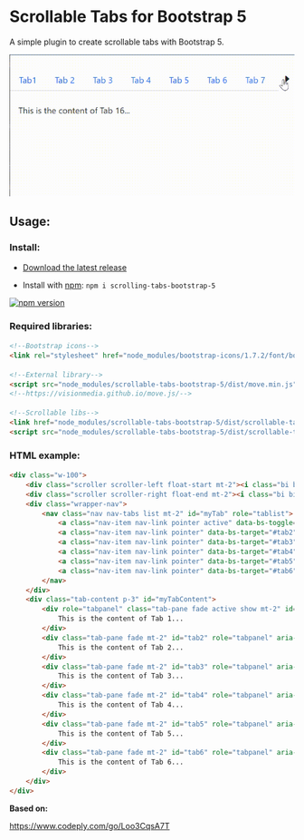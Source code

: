 # Scrollable Tabs for Bootstrap 5

A simple plugin to create scrollable tabs with Bootstrap 5.

[![preview][1]][1]

## Usage:

### Install:

- [Download the latest release](https://github.com/SupernovaIC/scrollable-tabs-bootstrap-5/archive/refs/tags/v1.0.0.1.zip)

- Install with [npm](https://www.npmjs.com/): `npm i scrolling-tabs-bootstrap-5`

[![npm version](https://img.shields.io/npm/v/scrolling-tabs-bootstrap-5)](https://www.npmjs.com/package/scrolling-tabs-bootstrap-5)

### Required libraries:

```html
<!--Bootstrap icons-->
<link rel="stylesheet" href="node_modules/bootstrap-icons/1.7.2/font/bootstrap-icons.min.css">

<!--External library-->
<script src="node_modules/scrollable-tabs-bootstrap-5/dist/move.min.js"></script>
<!--https://visionmedia.github.io/move.js/-->

<!--Scrollable libs-->
<link href="node_modules/scrollable-tabs-bootstrap-5/dist/scrollable-tabs.css" rel="stylesheet">
<script src="node_modules/scrollable-tabs-bootstrap-5/dist/scrollable-tabs.js"></script>
```

### HTML example:

```html
<div class="w-100">
    <div class="scroller scroller-left float-start mt-2"><i class="bi bi-caret-left-fill"></i></div>
    <div class="scroller scroller-right float-end mt-2"><i class="bi bi-caret-right-fill"></i></div>
    <div class="wrapper-nav">
        <nav class="nav nav-tabs list mt-2" id="myTab" role="tablist">
            <a class="nav-item nav-link pointer active" data-bs-toggle="tab" data-bs-target="#tab1" role="tab" aria-controls="public" aria-selected="true">Tab1</a>
            <a class="nav-item nav-link pointer" data-bs-target="#tab2" role="tab" data-bs-toggle="tab">Tab 2</a>
            <a class="nav-item nav-link pointer" data-bs-target="#tab3" role="tab" data-bs-toggle="tab">Tab 3</a>
            <a class="nav-item nav-link pointer" data-bs-target="#tab4" role="tab" data-bs-toggle="tab">Tab 4</a>
            <a class="nav-item nav-link pointer" data-bs-target="#tab5" role="tab" data-bs-toggle="tab">Tab 5</a>
            <a class="nav-item nav-link pointer" data-bs-target="#tab6" role="tab" data-bs-toggle="tab">Tab 6</a>
        </nav>
    </div>
    <div class="tab-content p-3" id="myTabContent">
        <div role="tabpanel" class="tab-pane fade active show mt-2" id="tab1" aria-labelledby="public-tab" >
            This is the content of Tab 1...
        </div>
        <div class="tab-pane fade mt-2" id="tab2" role="tabpanel" aria-labelledby="group-dropdown2-tab" >
            This is the content of Tab 2...
        </div>
        <div class="tab-pane fade mt-2" id="tab3" role="tabpanel" aria-labelledby="group-dropdown2-tab" >
            This is the content of Tab 3...
        </div>
        <div class="tab-pane fade mt-2" id="tab4" role="tabpanel" aria-labelledby="group-dropdown2-tab" >
            This is the content of Tab 4...
        </div>
        <div class="tab-pane fade mt-2" id="tab5" role="tabpanel" aria-labelledby="group-dropdown2-tab" >
            This is the content of Tab 5...
        </div>
        <div class="tab-pane fade mt-2" id="tab6" role="tabpanel" aria-labelledby="group-dropdown2-tab" >
            This is the content of Tab 6...
        </div>
    </div>
</div>
```

**Based on:**

https://www.codeply.com/go/Loo3CqsA7T

  [1]: preview.gif
